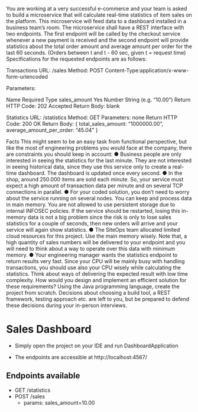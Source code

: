 You are working at a very successful e-commerce and your team is asked to build a microservice that will calculate
real-time statistics of item sales on the platform. This microservice will feed
data to a dashboard installed in a business team’s room.
The microservice shall have a REST interface with two endpoints. The first endpoint will be
called by the checkout service whenever a new payment is received and the second
endpoint will provide statistics about the total order amount and average amount per order
for the last 60 seconds. (Orders between t and t - 60 sec, given t = request time)
Specifications for the requested endpoints are as follows:

Transactions
URL:​ /sales
Method: ​POST
Content-Type:​ application/x-www-form-urlencoded

Parameters:

Name Required Type
sales_amount Yes Number String (e.g. “10.00”)
Return HTTP Code:​ 202 Accepted
Return Body: ​blank

Statistics
URL:​ /statistics
Method: ​GET
Parameters: ​none
Return HTTP Code:​ 200 OK
Return Body:
{
total_sales_amount: “1000000.00”,
average_amount_per_order: “45.04”
}

Facts
This might seem to be an easy task from functional perspective, but like the most of
engineering problems you would face at the company, there are constraints you should keep in
account:
● Business people are only interested in seeing the statistics for the last minute. They
are not interested in seeing historical data, since they use this service only to create
a real-time dashboard. The dashboard is updated once every second.
● In the shop, around 250.000 items are sold each minute. So, your
service must expect a high amount of transaction data per minute and on several
TCP connections in parallel.
● For your coded solution, you don’t need to worry about the service running on
several nodes. You can keep and process data in main memory. You are not allowed
to use persistent storage due to internal INFOSEC policies. If the service should be
restarted, losing this in-memory data is not a big problem since the risk is only to lose
sales statistics for a couple of seconds, then new orders will arrive and your service
will again show statistics.
● The SiteOps team allocated limited cloud resources for this project. Use the main
memory wisely. Note that, a high quantity of sales numbers will be delivered to your
endpoint and you will need to think about a way to operate over this data with
minimum memory.
● Your engineering manager wants the statistics endpoint to return results very fast.
Since your CPU will be mainly busy with handling transactions, you should use also
your CPU wisely while calculating the statistics. Think about ways of delivering the
expected result with low time complexity.
How would you design and implement an efficient solution for these requirements?
Using the Java programming language, create the project from scratch. Decisions about
choosing a build tool, a REST framework, testing approach etc. are left to you, but be
prepared to defend these decisions during your in-person interviews.


# Sales Dashboard

- Simply open the project on your IDE and run DashboardApplication

- The endpoints are accessible at http://localhost:4567/

## Endpoints available

- GET /statistics
- POST /sales
    - params: sales_amount=10.00
